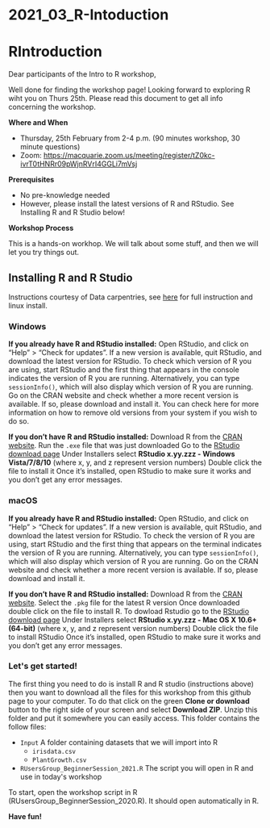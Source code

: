 # 2021_03_R-Intoduction
# RIntroduction

Dear participants of the Intro to R workshop,

Well done for finding the workshop page! Looking forward to exploring R wiht you on Thurs 25th. Please read this document to get all info concerning the workshop.

**Where and When**

* Thursday, 25th February from 2-4 p.m. (90 minutes workshop, 30 minute questions)
* Zoom: https://macquarie.zoom.us/meeting/register/tZ0kc-ivrT0tHNRr09pWjnRVrI4GGLi7mVsj

**Prerequisites**

* No pre-knowledge needed
* However, please install the latest versions of R and RStudio. See Installing R and R Studio below!

**Workshop Process**

This is a hands-on workhop. We will talk about some stuff, and then we will let you try things out.

## Installing R and R Studio
Instructions courtesy of Data carpentries, see [here](https://mq-software-carpentry.github.io/r-ggplot-extension/setup.html) for full instruction and linux install.

### Windows

**If you already have R and RStudio installed:**
Open RStudio, and click on “Help” > “Check for updates”. If a new version is available, quit RStudio, and download the latest version for RStudio. To check which version of R you are using, start RStudio and the first thing that appears in the console indicates the version of R you are running. Alternatively, you can type `sessionInfo()`, which will also display which version of R you are running. Go on the CRAN website and check whether a more recent version is available. If so, please download and install it. You can check here for more information on how to remove old versions from your system if you wish to do so.

**If you don’t have R and RStudio installed:**
Download R from the [CRAN website](http://cran.r-project.org/bin/windows/base/release.htm).
Run the `.exe` file that was just downloaded
Go to the [RStudio download page](https://www.rstudio.com/products/rstudio/download/#download)
Under Installers select **RStudio x.yy.zzz - Windows Vista/7/8/10** (where x, y, and z represent version numbers)
Double click the file to install it
Once it’s installed, open RStudio to make sure it works and you don’t get any error messages.

### macOS

**If you already have R and RStudio installed:**
Open RStudio, and click on “Help” > “Check for updates”. If a new version is available, quit RStudio, and download the latest version for RStudio.
To check the version of R you are using, start RStudio and the first thing that appears on the terminal indicates the version of R you are running. Alternatively, you can type `sessionInfo()`, which will also display which version of R you are running. Go on the CRAN website and check whether a more recent version is available. If so, please download and install it.

**If you don’t have R and RStudio installed:**
Download R from the [CRAN website](http://cran.r-project.org/bin/macosx/).
Select the `.pkg` file for the latest R version
Once downloaded double click on the file to install R. 
To dowload Rstudio go to the [RStudio download page](https://www.rstudio.com/products/rstudio/download/#download)
Under Installers select **RStudio x.yy.zzz - Mac OS X 10.6+ (64-bit)** (where x, y, and z represent version numbers)
Double click the file to install RStudio
Once it’s installed, open RStudio to make sure it works and you don’t get any error messages.

### Let's get started!

The first thing you need to do is install R and R studio (instructions above) then you want to download all the files for this workshop from this github page to your computer. To do that click on the green **Clone or download** button to the right side of your screen and select **Download ZIP**. Unzip this folder and put it somewhere you can easily access. This folder contains the follow files:

- `Input` A folder containing datasets that we will import into R
  - `irisdata.csv`
  - `PlantGrowth.csv`
- `RUsersGroup_BeginnerSession_2021.R` The script you will open in R and use in today's workshop 

To start, open the workshop script in R (RUsersGroup_BeginnerSession_2020.R). It should open automatically in R.

**Have fun!**
